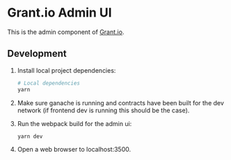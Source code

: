 # Grant.io Admin UI

This is the admin component of [Grant.io](http://grant.io).

## Development

1. Install local project dependencies:

   ```bash
   # Local dependencies
   yarn
   ```

1. Make sure ganache is running and contracts have been built for the dev network (if frontend dev is running this should be the case).

1. Run the webpack build for the admin ui:

   ```bash
   yarn dev
   ```

1. Open a web browser to localhost:3500.
